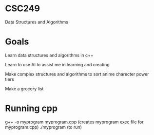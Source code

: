 # CSC249
Data Structures and Algorithms

# Goals
Learn data structures and algorithms in c++

Learn to use AI to assist me in learning and creating

Make complex structures and algorithms to sort anime charecter power tiers

Make a grocery list

# Running cpp 
g++ -o myprogram myprogram.cpp (creates myprogram exec file for myprogram.cpp)
./myprogram (to run)
